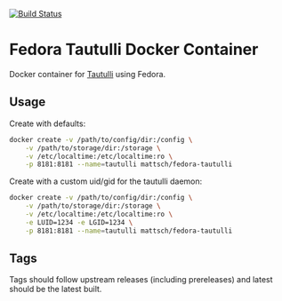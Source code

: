 [![Build Status](https://travis-ci.org/mattsch/fedora-tautulli.svg?branch=master)](https://travis-ci.org/mattsch/fedora-tautulli)
# Fedora Tautulli Docker Container

Docker container for [Tautulli](http://tautulli.com/) using Fedora.

## Usage

Create with defaults:

```bash
docker create -v /path/to/config/dir:/config \
    -v /path/to/storage/dir:/storage \
    -v /etc/localtime:/etc/localtime:ro \
    -p 8181:8181 --name=tautulli mattsch/fedora-tautulli
```

Create with a custom uid/gid for the tautulli daemon:

```bash
docker create -v /path/to/config/dir:/config \
    -v /path/to/storage/dir:/storage \
    -v /etc/localtime:/etc/localtime:ro \
    -e LUID=1234 -e LGID=1234 \
    -p 8181:8181 --name=tautulli mattsch/fedora-tautulli
```

## Tags

Tags should follow upstream releases (including prereleases) and latest should
be the latest built.
